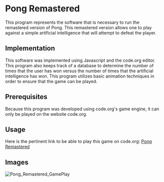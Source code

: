 # Pong Remastered
This program represents the software that is necessary to run the remastered version of Pong. This remastered version allows one to play against a simple artificial intelligence that will attempt to defeat the player.

## Implementation
This software was implemented using Javascript and the code.org editor. This program also keeps track of a database to determine the number of times that the user has won versus the number of times that the artificial intelligence has won. This program utilizes basic animation techniques in order to ensure that the game can be played.

## Prerequisites
Because this program was developed using code.org's game engine, it can only be played on the website code.org.

## Usage
Here is the pertinent link to be able to play this game on code.org: [Pong Remastered](https://studio.code.org/projects/applab/fqvEYDTI5cZnw5Ix2in7HoHQ81k2zjSRbZAv7cJxNJ8)

## Images
![Pong_Remastered_GamePlay](https://user-images.githubusercontent.com/8474410/89722335-5f4a0200-d99d-11ea-989d-6aee29ba0715.png)

